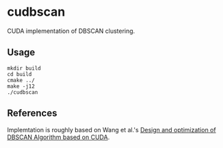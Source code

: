 
cudbscan
==========

CUDA implementation of DBSCAN clustering.

## Usage
```
mkdir build
cd build
cmake ../
make -j12
./cudbscan
```

## References
Implemtation is roughly based on Wang et al.'s [Design and optimization of DBSCAN Algorithm based on CUDA](https://arxiv.org/pdf/1506.02226.pdf).

